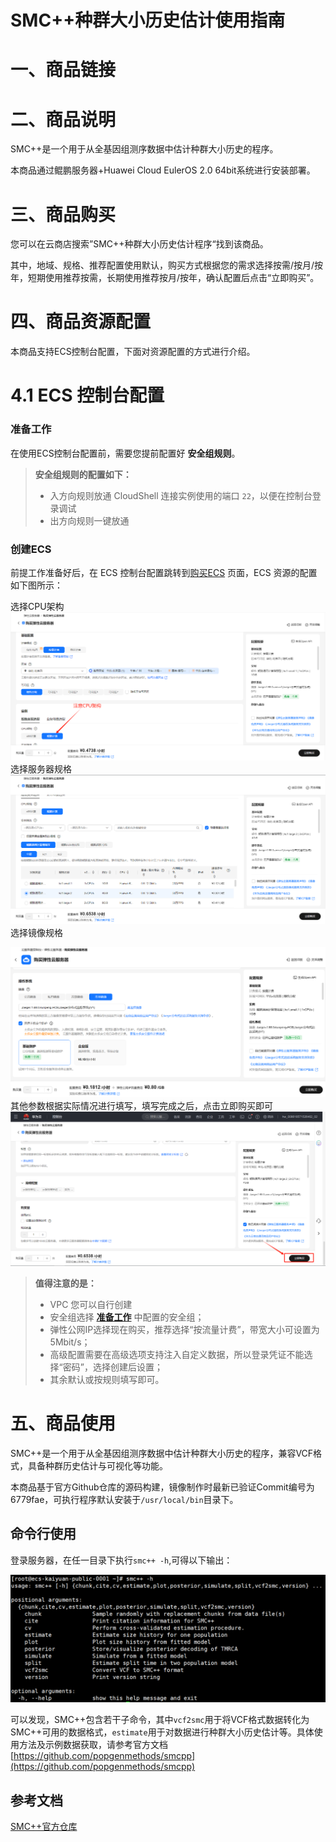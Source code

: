 # SMC++种群大小历史估计使用指南

# 一、商品链接

# 二、商品说明

SMC++是一个用于从全基因组测序数据中估计种群大小历史的程序。

本商品通过鲲鹏服务器+Huawei Cloud EulerOS 2.0 64bit系统进行安装部署。

# 三、商品购买

您可以在云商店搜索”SMC++种群大小历史估计程序“找到该商品。

其中，地域、规格、推荐配置使用默认，购买方式根据您的需求选择按需/按月/按年，短期使用推荐按需，长期使用推荐按月/按年，确认配置后点击“立即购买”。

# 四、商品资源配置

本商品支持ECS控制台配置，下面对资源配置的方式进行介绍。

# 4.1 ECS 控制台配置

### 准备工作

在使用ECS控制台配置前，需要您提前配置好 **安全组规则**。

> **安全组规则的配置如下：**
>
> - 入方向规则放通 CloudShell 连接实例使用的端口 `22`，以便在控制台登录调试
> - 出方向规则一键放通

### 创建ECS

前提工作准备好后，在 ECS 控制台配置跳转到[购买ECS](https://support.huaweicloud.com/qs-ecs/ecs_01_0103.html) 页面，ECS 资源的配置如下图所示：

选择CPU架构
![ECS_conf_1.png](images/ECS_conf_1.png)
选择服务器规格
![ECS_conf_2.png](images/ECS_conf_2.png)
选择镜像规格

![ECS_conf_3](images/ECS_conf_3.png)
其他参数根据实际情况进行填写，填写完成之后，点击立即购买即可
![ECS_conf_4.png](images/ECS_conf_4.png)

> **值得注意的是：**
>
> - VPC 您可以自行创建
> - 安全组选择 [**准备工作**](#准备工作) 中配置的安全组；
> - 弹性公网IP选择现在购买，推荐选择“按流量计费”，带宽大小可设置为5Mbit/s；
> - 高级配置需要在高级选项支持注入自定义数据，所以登录凭证不能选择“密码”，选择创建后设置；
> - 其余默认或按规则填写即可。

# 五、商品使用

SMC++是一个用于从全基因组测序数据中估计种群大小历史的程序，兼容VCF格式，具备种群历史估计与可视化等功能。

本商品基于官方Github仓库的源码构建，镜像制作时最新已验证Commit编号为6779fae，可执行程序默认安装于`/usr/local/bin`目录下。

## 命令行使用

登录服务器，在任一目录下执行`smc++ -h`,可得以下输出：

![1](images/smc++_1.png)

可以发现，SMC++包含若干子命令，其中`vcf2smc`用于将VCF格式数据转化为SMC++可用的数据格式，`estimate`用于对数据进行种群大小历史估计等。具体使用方法及示例数据获取，请参考官方文档[https://github.com/popgenmethods/smcpp](https://github.com/popgenmethods/smcpp)

## 参考文档

[SMC++官方仓库](https://github.com/popgenmethods/smcpp)
